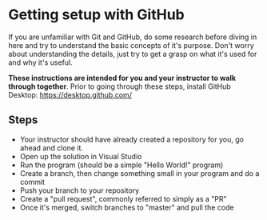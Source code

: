 # Getting setup with GitHub
If you are unfamiliar with Git and GitHub, do some research before diving in here and try to understand the basic concepts of it's purpose. Don't worry about understanding the details, just try to get a grasp on what it's used for and why it's useful.

**These instructions are intended for you and your instructor to walk through together**. Prior to going through these steps, install GitHub Desktop: https://desktop.github.com/

## Steps
- Your instructor should have already created a repository for you, go ahead and clone it.
- Open up the solution in Visual Studio
- Run the program (should be a simple "Hello World!" program)
- Create a branch, then change something small in your program and do a commit
- Push your branch to your repository
- Create a "pull request", commonly referred to simply as a "PR"
- Once it's merged, switch branches to "master" and pull the code
